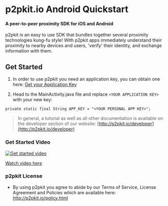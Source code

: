 # p2pkit.io Android Quickstart

#### A peer-to-peer proximity SDK for iOS and Android

p2pkit is an easy to use SDK that bundles together several proximity technologies kung-fu style! With p2pkit apps immediately understand their proximity to nearby devices and users, 'verify' their identity, and exchange information with them.


## Get Started

1. In order to use p2pkit you need an application key, you can obtain one here:
[Get your Application Key](http://p2pkit.io/signup.html)

2. Head to the MainActivity.java file and replace ``<YOUR APPLICATION KEY>`` with your new key:

```
private static final String APP_KEY = "<YOUR PERSONAL APP KEY>";
```

> In general, a tutorial as well as all other documentation is available on the developer section of our website:
[http://p2pkit.io/developer](http://p2pkit.io/developer)



### Get Started Video

[![Get started video](https://i.ytimg.com/vi/iId5n7lhJ5Y/mqdefault.jpg)](https://youtu.be/iId5n7lhJ5Y)

[Watch video here](https://youtu.be/iId5n7lhJ5Y)


### p2pkit License

* By using p2pkit you agree to abide by our Terms of Service, License Agreement and Policies which are available here: http://p2pkit.io/policy.html
